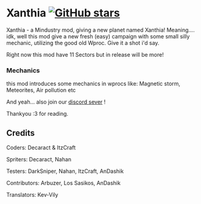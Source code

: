 # Xanthia [![GitHub stars](https://img.shields.io/github/stars/ItzCraft/Xanthia)](https://github.com/ItzCraft/Xanthia)
Xanthia - a Mindustry mod, giving a new planet named Xanthia! Meaning.... idk, well this mod give a new fresh (easy) campaign with some small silly mechanic, utilizing the good old Wproc. Give it a shot i'd say.

Right now this mod have 11 Sectors but in release will be more! 

### Mechanics
this mod introduces some mechanics in wprocs like: Magnetic storm, Meteorites, Air pollution etc

 
And yeah... also join our [discord sever](https://discord.com/invite/btUe3rhGuQ) ! 

Thankyou :3 for reading.



## Credits
Coders: Decaract & ItzCraft

Spriters: Decaract, Nahan

Testers: DarkSniper, Nahan, ItzCraft, AnDashik

Contributors: Arbuzer, Los Sasikos, AnDashik

Translators: Kev-Vily

